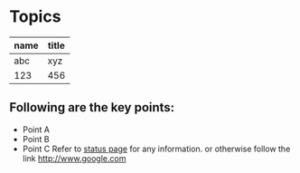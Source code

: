 # Topics

| name | title |
| --- | --- |
| abc | xyz |
| 123 | 456 |

## Following are the key points:
* Point A
* Point B
* Point C
Refer to [status page](http://www.google.com) for any information.
or otherwise follow the link http://www.google.com
